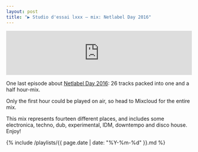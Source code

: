 ```yaml
---
layout: post
title: "▶ Studio d'essai lxxx – mix: Netlabel Day 2016"
---
```


<iframe width="100%" height="120" src="https://www.mixcloud.com/widget/iframe/?feed=https%3A%2F%2Fwww.mixcloud.com%2FGNTL%2Fstudio-dessai-lxxx-netlabel-day-2016%2F&hide_cover=1&light=1" frameborder="0"></iframe>

One last episode about [Netlabel Day 2016](http://netlabelday.blogspot.com.au/p/releases-2016.html): 26 tracks packed into one and a half hour-mix.

Only the first hour could be played on air, so head to Mixcloud for the entire mix.

This mix represents fourteen different places, and includes some electronica, techno, dub, experimental, IDM, downtempo and disco house. Enjoy!

{% include /playlists/{{ page.date | date: "%Y-%m-%d" }}.md %}